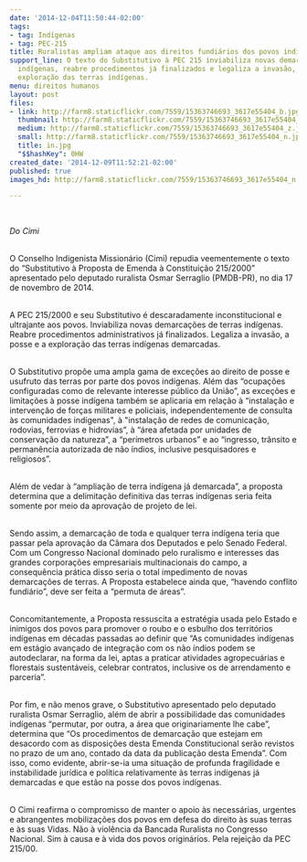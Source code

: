 ```yaml
---
date: '2014-12-04T11:50:44-02:00'
tags:
- tag: Indígenas
- tag: PEC-215
title: Ruralistas ampliam ataque aos direitos fundiários dos povos indígenas
support_line: O texto do Substitutivo à PEC 215 inviabiliza novas demarcações de terras
  indígenas, reabre procedimentos já finalizados e legaliza a invasão, a posse e a
  exploração das terras indígenas.
menu: direitos humanos
layout: post
files:
- link: http://farm8.staticflickr.com/7559/15363746693_3617e55404_b.jpg
  thumbnail: http://farm8.staticflickr.com/7559/15363746693_3617e55404_t.jpg
  medium: http://farm8.staticflickr.com/7559/15363746693_3617e55404_z.jpg
  small: http://farm8.staticflickr.com/7559/15363746693_3617e55404_n.jpg
  title: in.jpg
  "$$hashKey": 0HW
created_date: '2014-12-09T11:52:21-02:00'
published: true
images_hd: http://farm8.staticflickr.com/7559/15363746693_3617e55404_n.jpg

---
```

<div id="content-header">
<div id="content-title">
<p>&nbsp;</p>
</div>
</div>

<div id="content-area">
<div id="default-content">
<div id="node-16832">
<div>
<div>
<p><em>Do Cimi</em></p>

<p><br />
O Conselho Indigenista Mission&aacute;rio (Cimi) repudia veementemente o texto do &ldquo;Substitutivo &agrave; Proposta de Emenda &agrave; Constitui&ccedil;&atilde;o 215/2000&rdquo; apresentado pelo deputado ruralista Osmar Serraglio (PMDB-PR), no dia 17 de novembro de 2014.</p>

<p><br />
A PEC 215/2000 e seu Substitutivo &eacute; descaradamente inconstitucional e ultrajante aos povos. Inviabiliza novas demarca&ccedil;&otilde;es de terras ind&iacute;genas. Reabre procedimentos administrativos j&aacute; finalizados. Legaliza a invas&atilde;o, a posse e a explora&ccedil;&atilde;o das terras ind&iacute;genas demarcadas.</p>

<p><br />
O Substitutivo prop&otilde;e uma ampla gama de exce&ccedil;&otilde;es ao direito de posse e usufruto das terras por parte dos povos ind&iacute;genas. Al&eacute;m das &ldquo;ocupa&ccedil;&otilde;es configuradas como de relevante interesse p&uacute;blico da Uni&atilde;o&rdquo;, as exce&ccedil;&otilde;es e limita&ccedil;&otilde;es &agrave; posse ind&iacute;gena tamb&eacute;m se aplicaria em rela&ccedil;&atilde;o &agrave; &ldquo;instala&ccedil;&atilde;o e interven&ccedil;&atilde;o de for&ccedil;as militares e policiais, independentemente de consulta &agrave;s comunidades ind&iacute;genas&quot;, &agrave; &quot;instala&ccedil;&atilde;o de redes de comunica&ccedil;&atilde;o, rodovias, ferrovias e hidrovias&rdquo;, &agrave; &ldquo;&aacute;rea afetada por unidades de conserva&ccedil;&atilde;o da natureza&rdquo;, a &ldquo;per&iacute;metros urbanos&rdquo; e ao &ldquo;ingresso, tr&acirc;nsito e perman&ecirc;ncia autorizada de n&atilde;o &iacute;ndios, inclusive pesquisadores e religiosos&rdquo;.</p>

<p><br />
Al&eacute;m de vedar &agrave; &ldquo;amplia&ccedil;&atilde;o de terra ind&iacute;gena j&aacute; demarcada&rdquo;, a proposta determina que a delimita&ccedil;&atilde;o definitiva das terras ind&iacute;genas seria feita somente por meio da aprova&ccedil;&atilde;o de projeto de lei.</p>

<p><br />
Sendo assim, a demarca&ccedil;&atilde;o de toda e qualquer terra ind&iacute;gena teria que passar pela aprova&ccedil;&atilde;o da C&acirc;mara dos Deputados e pelo Senado Federal. Com um Congresso Nacional dominado pelo ruralismo e interesses das grandes corpora&ccedil;&otilde;es empresariais multinacionais do campo, a consequ&ecirc;ncia pr&aacute;tica disso seria o total impedimento de novas demarca&ccedil;&otilde;es de terras. A Proposta estabelece ainda que, &ldquo;havendo conflito fundi&aacute;rio&rdquo;, deve ser feita a &ldquo;permuta de &aacute;reas&rdquo;.</p>

<p><br />
Concomitantemente, a Proposta ressuscita a estrat&eacute;gia usada pelo Estado e inimigos dos povos para promover o roubo e o esbulho dos territ&oacute;rios ind&iacute;genas em d&eacute;cadas passadas ao definir que &ldquo;As comunidades ind&iacute;genas em est&aacute;gio avan&ccedil;ado de integra&ccedil;&atilde;o com os n&atilde;o &iacute;ndios podem se autodeclarar, na forma da lei, aptas a praticar atividades agropecu&aacute;rias e florestais sustent&aacute;veis, celebrar contratos, inclusive os de arrendamento e parceria&rdquo;.</p>

<p><br />
Por fim, e n&atilde;o menos grave, o Substitutivo apresentado pelo deputado ruralista Osmar Serraglio, al&eacute;m de abrir a possibilidade das comunidades ind&iacute;genas &ldquo;permutar, por outra, a &aacute;rea que originariamente lhe cabe&rdquo;, determina que &ldquo;Os procedimentos de demarca&ccedil;&atilde;o que estejam em desacordo com as disposi&ccedil;&otilde;es desta Emenda Constitucional ser&atilde;o revistos no prazo de um ano, contado da data da publica&ccedil;&atilde;o desta Emenda&rdquo;. Com isso, como evidente, abrir-se-ia uma situa&ccedil;&atilde;o de profunda fragilidade e instabilidade jur&iacute;dica e pol&iacute;tica relativamente &agrave;s terras ind&iacute;genas j&aacute; demarcadas e que est&atilde;o na posse dos povos ind&iacute;genas.</p>

<p><br />
O Cimi reafirma o compromisso de manter o apoio &agrave;s necess&aacute;rias, urgentes e abrangentes mobiliza&ccedil;&otilde;es dos povos em defesa do direito &agrave;s suas terras e &agrave;s suas Vidas. N&atilde;o &agrave; viol&ecirc;ncia da Bancada Ruralista no Congresso Nacional. Sim &agrave; causa e &agrave; vida dos povos origin&aacute;rios. Pela rejei&ccedil;&atilde;o da PEC 215/00.</p>
</div>
</div>
</div>
</div>
</div>
